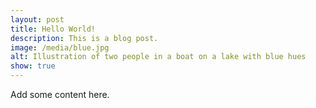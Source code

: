 ```yaml
---
layout: post
title: Hello World!
description: This is a blog post.
image: /media/blue.jpg
alt: Illustration of two people in a boat on a lake with blue hues
show: true
---
```

Add some content here.